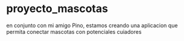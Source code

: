 # proyecto_mascotas
en conjunto con mi amigo Pino, estamos creando una aplicacion que permita conectar mascotas con potenciales cuiadores
